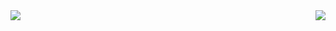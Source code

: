   <img align="left" src="https://github-readme-stats.vercel.app/api/top-langs/?username=Peevee2020&layout=full&hide_border=true&theme=onedark&title_color=#FFFFFF" />
  
  <img align="right" src="https://github-readme-stats.vercel.app/api/pin/?username=Peevee2020&repo=proc.wtf&theme=onedark&hide_border=true" />
